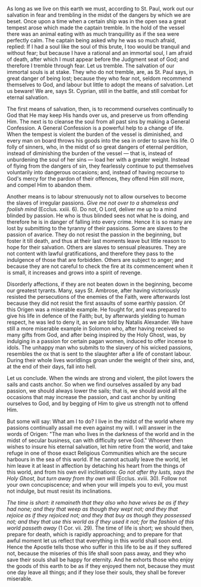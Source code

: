 
As long as we live on this earth we must, according to St. Paul, work out our salvation in fear and trembling in the midst of the dangers by which we are beset. Once upon a time when a certain ship was in the open sea a great tempest arose which made the captain tremble. In the hold of the vessel there was an animal eating with as much tranquillity as if the sea were perfectly calm. The captain being asked why he was so much afraid, replied: If I had a soul like the soul of this brute, I too would be tranquil and without fear; but because I have a rational and an immortal soul, I am afraid of death, after which I must appear before the Judgment seat of God; and therefore I tremble through fear. Let us tremble. The salvation of our immortal souls is at stake. They who do not tremble, are, as St. Paul says, in great danger of being lost; because they who fear not, seldom recommend themselves to God, and labour but little to adopt the means of salvation. Let us beware! We are, says St. Cyprian, still in the battle, and still combat for eternal salvation.

The first means of salvation, then, is to recommend ourselves continually to God that He may keep His hands over us, and preserve us from offending Him. The next is to cleanse the soul from all past sins by making a General Confession. A General Confession is a powerful help to a change of life. When the tempest is violent the burden of the vessel is diminished, and every man on board throws his goods into the sea in order to save his life. O folly of sinners, who, in the midst of so great dangers of eternal perdition, instead of diminishing the burden of the vessel — that is, instead of unburdening the soul of her sins — load her with a greater weight. Instead of flying from the dangers of sin, they fearlessly continue to put themselves voluntarily into dangerous occasions; and, instead of having recourse to God\'s mercy for the pardon of their offences, they offend Him still more, and compel Him to abandon them.

Another means is to labour strenuously not to allow ourselves to become the slaves of irregular passions. *Give me not over to a shameless and foolish mind* (Ecclus. xxiii. 6). Do not, O Lord, deliver me up to a mind blinded by passion. He who is thus blinded sees not what he is doing, and therefore he is in danger of falling into every crime. Hence it is so many are lost by submitting to the tyranny of their passions. Some are slaves to the passion of avarice. They do not resist the passion in the beginning, but foster it till death, and thus at their last moments leave but little reason to hope for their salvation. Others are slaves to sensual pleasures. They are not content with lawful gratifications, and therefore they pass to the indulgence of those that are forbidden. Others are subject to anger; and because they are not careful to check the fire at its commencement when it is small, it increases and grows into a spirit of revenge.

Disorderly affections, if they are not beaten down in the beginning, become our greatest tyrants. Many, says St. Ambrose, after having victoriously resisted the persecutions of the enemies of the Faith, were afterwards lost because they did not resist the first assaults of some earthly passion. Of this Origen was a miserable example. He fought for, and was prepared to give his life in defence of the Faith; but, by afterwards yielding to human respect, he was led to deny it, as we are told by Natalis Alexander. We have still a more miserable example in Solomon who, after having received so many gifts from God, and after being inspired by the Holy Ghost, was, by indulging in a passion for certain pagan women, induced to offer incense to idols. The unhappy man who submits to the slavery of his wicked passions, resembles the ox that is sent to the slaughter after a life of constant labour. During their whole lives worldlings groan under the weight of their sins, and, at the end of their days, fall into hell.

Let us conclude. When the winds are strong and violent, the pilot lowers the sails and casts anchor. So when we find ourselves assailed by any bad passion, we should always lower the sails; that is, we should avoid all the occasions that may increase the passion, and cast anchor by uniting ourselves to God, and by begging of Him to give us strength not to offend Him.

But some will say: What am I to do? I live in the midst of the world where my passions continually assail me even against my will. I will answer in the words of Origen: \"The man who lives in the darkness of the world and in the midst of secular business, can with difficulty serve God.\" Whoever then wishes to insure his eternal salvation, let him retire from the world, and take refuge in one of those exact Religious Communities which are the secure harbours in the sea of this world. If he cannot actually leave the world, let him leave it at least in affection by detaching his heart from the things of this world, and from his own evil inclinations: *Go not after thy lusts, says the Holy Ghost, but turn away from thy own will* (Ecclus. xviii. 30). Follow not your own concupiscence; and when your will impels you to evil, you must not indulge, but must resist its inclinations.

*The time is short: it remaineth that they also who have wives be as if they had none; and they that weep as though they wept not; and they that rejoice as if they rejoiced not; and they that buy as though they possessed not; and they that use this world as if they used it not; for the fashion of this world passeth away* (1 Cor. vii. 29). The time of life is short; we should then, prepare for death, which is rapidly approaching; and to prepare for that awful moment let us reflect that everything in this world shall soon end. Hence the Apostle tells those who suffer in this life to be as if they suffered not, because the miseries of this life shall soon pass away, and they who save their souls shall be happy for eternity. And he exhorts those who enjoy the goods of this earth to be as if they enjoyed them not, because they must one day leave all things; and if they lose their souls, they shall be forever miserable.

